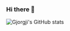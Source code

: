 ### Hi there 👋
![Gjorgji's GitHub stats](https://github-readme-stats-eta-eight-63.vercel.app/api?username=GjorgjiKirovski)

<!--
**GjorgjiKirovski/GjorgjiKirovski** is a ✨ _special_ ✨ repository because its `README.md` (this file) appears on your GitHub profile.

Here are some ideas to get you started:

- 🔭 I’m currently working on ...
- 🌱 I’m currently learning ...
- 👯 I’m looking to collaborate on ...
- 🤔 I’m looking for help with ...
- 💬 Ask me about ...
- 📫 How to reach me: ...
- ⚡ Fun fact: ...
-->
